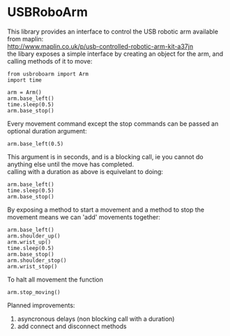 # USBRoboArm
This library provides an interface to control the USB robotic arm available from maplin:  
http://www.maplin.co.uk/p/usb-controlled-robotic-arm-kit-a37jn  
the libary exposes a simple interface by creating an object for the arm, and calling methods of it to move:
```
from usbroboarm import Arm
import time

arm = Arm()
arm.base_left()
time.sleep(0.5)
arm.base_stop()
```

Every movement command except the stop commands can be passed an optional duration argument:
```
arm.base_left(0.5)
```
This argument is in seconds, and is a blocking call, ie you cannot do anything else until the move has completed.  
calling with a duration as above is equivelant to doing:
```
arm.base_left()
time.sleep(0.5)
arm.base_stop()
```

By exposing a method to start a movement and a method to stop the movement means we can 'add' movements together:
```
arm.base_left()
arm.shoulder_up()
arm.wrist_up()
time.sleep(0.5)
arm.base_stop()
arm.shoulder_stop()
arm.wrist_stop()
```  
To halt all movement the function
```
arm.stop_moving()
```

Planned improvements:
1) asyncronous delays (non blocking call with a duration)
2) add connect and disconnect methods
